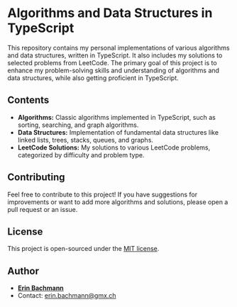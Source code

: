 # Algorithms and Data Structures in TypeScript

This repository contains my personal implementations of various algorithms and data structures, written in TypeScript. It also includes my solutions to selected problems from LeetCode. The primary goal of this project is to enhance my problem-solving skills and understanding of algorithms and data structures, while also getting proficient in TypeScript.

## Contents

- **Algorithms:** Classic algorithms implemented in TypeScript, such as sorting, searching, and graph algorithms.
- **Data Structures:** Implementation of fundamental data structures like linked lists, trees, stacks, queues, and graphs.
- **LeetCode Solutions:** My solutions to various LeetCode problems, categorized by difficulty and problem type.


## Contributing

Feel free to contribute to this project! If you have suggestions for improvements or want to add more algorithms and solutions, please open a pull request or an issue.

## License

This project is open-sourced under the [MIT license](LICENSE).

## Author

- **[Erin Bachmann](https://github.com/[EriN-B])**
- Contact: [erin.bachmann@gmx.ch](mailto:erin.bachmann@gmx.ch)
